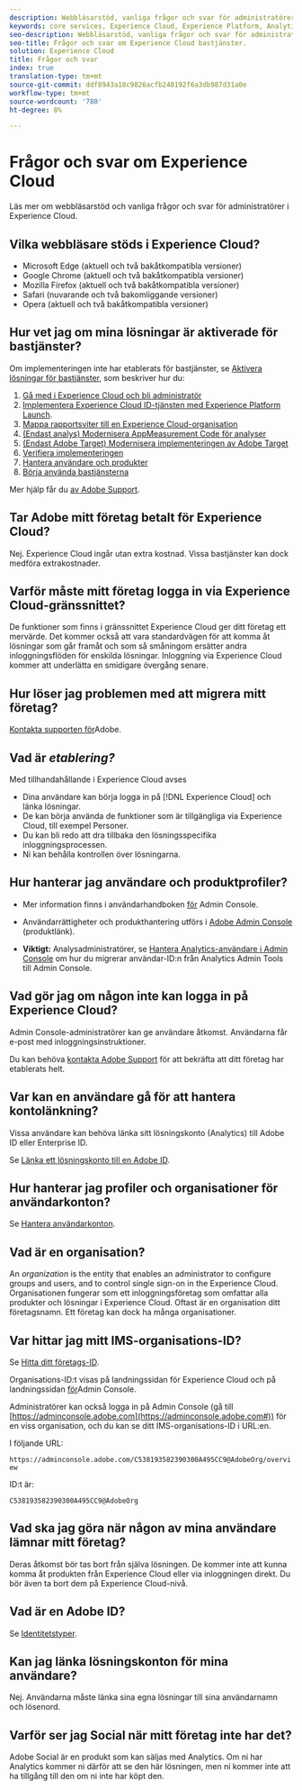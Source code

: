 ```yaml
---
description: Webbläsarstöd, vanliga frågor och svar för administratörer i Experience Cloud.
keywords: core services, Experience Cloud, Experience Platform, Analytics, Target, user management.
seo-description: Webbläsarstöd, vanliga frågor och svar för administratörer i Experience Cloud.
seo-title: Frågor och svar om Experience Cloud bastjänster.
solution: Experience Cloud
title: Frågor och svar
index: true
translation-type: tm+mt
source-git-commit: ddf8943a18c9826acfb240192f6a3db987d31a0e
workflow-type: tm+mt
source-wordcount: '780'
ht-degree: 8%

---
```



# Frågor och svar om Experience Cloud

Läs mer om webbläsarstöd och vanliga frågor och svar för administratörer i Experience Cloud.

## Vilka webbläsare stöds i Experience Cloud?

* Microsoft Edge (aktuell och två bakåtkompatibla versioner)
* Google Chrome (aktuell och två bakåtkompatibla versioner)
* Mozilla Firefox (aktuell och två bakåtkompatibla versioner)
* Safari (nuvarande och två bakomliggande versioner)
* Opera (aktuell och två bakåtkompatibla versioner)

## Hur vet jag om mina lösningar är aktiverade för bastjänster?

Om implementeringen inte har etablerats för bastjänster, se [Aktivera lösningar för bastjänster](../core-services/core-services.md#concept_07ED1D5C64234E77976E6D572E78FB9C), som beskriver hur du:

1. [Gå med i Experience Cloud och bli administratör](../core-services/core-services.md#section_2423F0BD3DF642658103310EE5EA6154)
1. [Implementera Experience Cloud ID-tjänsten med Experience Platform Launch](https://docs.adobe.com/content/help/en/launch/using/intro/get-started/quick-start.html).
1. [Mappa rapportsviter till en Experience Cloud-organisation](../core-services/core-services.md#concept_apg_zq2_rw)
1. [(Endast analys) Modernisera AppMeasurement Code för analyser](../core-services/core-services.md#section_1798D9D0F05C47E29816AC4EEB9A0913)
1. [(Endast Adobe Target) Modernisera implementeringen av Adobe Target](../core-services/core-services.md#section_C2F4493C7A36406DAE2266B429A4BD24)
1. [Verifiera implementeringen](../core-services/core-services.md#section_E641782A0F4F44AF8C9C91216BE330D5)
1. [Hantera användare och produkter](../core-services/core-services.md#section_B6E95F4E0E12483CB9DA99CBC0C5A4AF)
1. [Börja använda bastjänsterna](../core-services/core-services.md#section_960C06093623462E8EA247B3E97274A1)

Mer hjälp får du [av Adobe Support](https://helpx.adobe.com/marketing-cloud/contact-support.html).

## Tar Adobe mitt företag betalt för Experience Cloud?

Nej. Experience Cloud ingår utan extra kostnad. Vissa bastjänster kan dock medföra extrakostnader.

## Varför måste mitt företag logga in via Experience Cloud-gränssnittet?

De funktioner som finns i gränssnittet Experience Cloud ger ditt företag ett mervärde. Det kommer också att vara standardvägen för att komma åt lösningar som går framåt och som så småningom ersätter andra inloggningsflöden för enskilda lösningar. Inloggning via Experience Cloud kommer att underlätta en smidigare övergång senare.

## Hur löser jag problemen med att migrera mitt företag?

[Kontakta supporten för](https://helpx.adobe.com/marketing-cloud/contact-support.html)Adobe.

## Vad är _etablering?_

Med tillhandahållande i Experience Cloud avses

* Dina användare kan börja logga in på [!DNL Experience Cloud] och länka lösningar.
* De kan börja använda de funktioner som är tillgängliga via Experience Cloud, till exempel Personer.
* Du kan bli redo att dra tillbaka den lösningsspecifika inloggningsprocessen.
* Ni kan behålla kontrollen över lösningarna.

## Hur hanterar jag användare och produktprofiler?

* Mer information finns i användarhandboken [för](https://helpx.adobe.com/enterprise/administering/user-guide.html) Admin Console.

* Användarrättigheter och produkthantering utförs i [Adobe Admin Console](https://adminconsole.adobe.com/enterprise) (produktlänk).

* **Viktigt:** Analysadministratörer, se [Hantera Analytics-användare i Admin Console](https://docs.adobe.com/content/help/en/analytics/admin/user-product-management/user-management/migrate-users/c-migration-tool.html) om hur du migrerar användar-ID:n från Analytics Admin Tools till Admin Console.

## Vad gör jag om någon inte kan logga in på Experience Cloud?

Admin Console-administratörer kan ge användare åtkomst. Användarna får e-post med inloggningsinstruktioner.

Du kan behöva [kontakta Adobe Support](https://helpx.adobe.com/marketing-cloud/contact-support.html) för att bekräfta att ditt företag har etablerats helt.

## Var kan en användare gå för att hantera kontolänkning?

Vissa användare kan behöva länka sitt lösningskonto (Analytics) till Adobe ID eller Enterprise ID.

Se [Länka ett lösningskonto till en Adobe ID](../admin-getting-started/organizations.md#task_FD389E78640848919E247AC5E95B8369).

## Hur hanterar jag profiler och organisationer för användarkonton?

Se [Hantera användarkonton](../admin-getting-started/organizations.md#topic_C31CB834F109465A82ED57FF0563B3F1).

## Vad är en organisation?

An *organization* is the entity that enables an administrator to configure groups and users, and to control single sign-on in the Experience Cloud. Organisationen fungerar som ett inloggningsföretag som omfattar alla produkter och lösningar i Experience Cloud. Oftast är en organisation ditt företagsnamn. Ett företag kan dock ha många organisationer.

## Var hittar jag mitt IMS-organisations-ID?

Se [Hitta ditt företags-ID](organizations.md).

Organisations-ID:t visas på landningssidan för Experience Cloud och på landningssidan [för](https://adminconsole.adobe.com)Admin Console.

Administratörer kan också logga in på Admin Console (gå till [https://adminconsole.adobe.com](https://adminconsole.adobe.com#)) för en viss organisation, och du kan se ditt IMS-organisations-ID i URL:en.

I följande URL:

`https://adminconsole.adobe.com/C538193582390300A495CC9@AdobeOrg/overview`

ID:t är:

`C538193582390300A495CC9@AdobeOrg`

## Vad ska jag göra när någon av mina användare lämnar mitt företag?

Deras åtkomst bör tas bort från själva lösningen. De kommer inte att kunna komma åt produkten från Experience Cloud eller via inloggningen direkt. Du bör även ta bort dem på Experience Cloud-nivå.

## Vad är en Adobe ID?

Se [Identitetstyper](https://helpx.adobe.com/enterprise/help/identity.html).

## Kan jag länka lösningskonton för mina användare?

Nej. Användarna måste länka sina egna lösningar till sina användarnamn och lösenord.

## Varför ser jag Social när mitt företag inte har det?

Adobe Social är en produkt som kan säljas med Analytics. Om ni har Analytics kommer ni därför att se den här lösningen, men ni kommer inte att ha tillgång till den om ni inte har köpt den.
